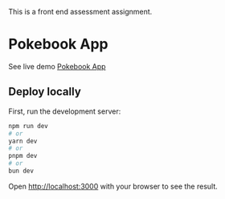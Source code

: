 This is a front end assessment assignment.

# Pokebook App

See live demo [Pokebook App](https://pokebook.thatguynapster.com/)

## Deploy locally

First, run the development server:

```bash
npm run dev
# or
yarn dev
# or
pnpm dev
# or
bun dev
```

Open [http://localhost:3000](http://localhost:3000) with your browser to see the result.
